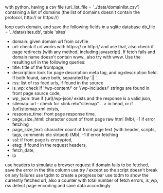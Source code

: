 with python, having a csv file (url_list_file = '../data/domainlist.csv') containing a list of domains (the list of domains doesn't contain the protocol, http:// or https://)

loop each domain, and save the following fields in a sqlite database db_file = '../data/sites.db', table 'sites'

- domain: given domain url from csvfile
- url: check if url works with https:// or http:// and use that, also check if page redirects (with any method, including javascript). If fetch fails and domain name doesn't contain www., also try with www. Use the resulting url in the following queries:
- title: title of the frontpage,
- description: look for page description meta tag, and og:description field. If both found, save both, separated by '|| '.
- rss: list of rss feed urls, if found in the source
- is_wp: check if '/wp-content/' or '/wp-includes/' strings are found in front page source code,
- wp_json: true if {url}/wp-json/ exists and the response is a valid json,
- sitemap: url - check for <link rel="sitemap" .. > in head, or if {url}sitemap.xml exists,
- response_time: front page response time,
- page_size_html: character count of front page raw html (Mb), -1 if error fetching 
- page_size_text: character count of front page text (with header, scripts, tags, comments etc striped) (Mb), -1 if error fetching 
- ssl: if front page is encrypted,
- etag: if found in the request headers,
- fetch_date,
- ip 

use headers to simulate a browser request 
if domain fails to be fetched, save the error in the title column
use try / except so the script doesn't break on any failures
use tqdm to create a progress bar
use tqdm to show the currently fetched url, also a counter with total number of fetch errors, is_wp, rss
detect page encoding and save data accordingly 
